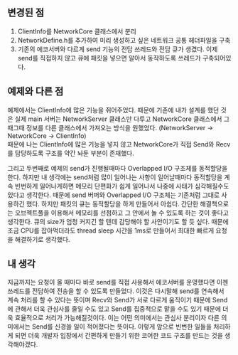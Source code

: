 ## 변경된 점
1. ClientInfo를 NetworkCore 클래스에서 분리
2. NetworkDefine.h를 추가하여 미리 생성하고 싶은 네트워크 공통 헤더파일을 구축
3. 기존의 에코서버와 다르게 send 기능의 전담 쓰레드와 전담 큐가 생겼다. 이제 send를 직접하지 않고 큐에 패킷을 넣으면 알아서 동작하도록 쓰레드가 구축되어있다.

## 예제와 다른 점
예제에서는 ClientInfo에 많은 기능을 쥐어주었다. 때문에 기존에 내가 설계를 했던 것은 실제 main 서버는 NetworkServer 클래스만 다루고 NetworkCore 클래스에서 그때그때 정보를 다른 클래스에서 가져오는 방식을 원했었다. (NetworkServer -> NetworkCore -> ClientInfo)<br>
때문에 나는 ClientInfo에 많은 기능을 넣지 않고 NetworkCore가 직접 Send와 Recv를 담당하도록 구조를 약간 놔둔 부분이 존재했다.

그리고 두번째로 예제의 send가 진행될때마다 Overlapped I/O 구조체를 동적할당을 한다. 하지만 내 생각에는 send처럼 많이 일어나는 사항이 일어날때마다 동적할당을 계속 빈번하게 일어나게하면 메모리 단편화가 쉽게 일어나서 나중에 사태가 심각해질수도 있다고 생각한다. 때문에 send 버퍼와 Overlapped I/O 구조체는 기존처럼 그대로 사용하긴 했다.
하지만 패킷의 큐는 동적할당을 하게 만들어서 아쉽다. 간단한 해결책으로는 오브젝트풀을 이용해서 메모리를 선점하고 그 안에서 놀 수 있도록 하는 것이 좋다고 생각한다. 큐의 size가 엄청 커지긴 할 텐데 감당해야 할 사안이기도 할 듯 싶다. 때문에 조금 CPU를 잡아먹더라도 thread sleep 시간을 1ms로 만들어서 최대한 빠르게 요청을 해결하기로 생각했다.

## 내 생각
지금까지는 요청이 올 때마다 바로 send를 직접 사용해서 에코서버를 운영했다면 이젠 쓰레드를 전담하여 전송을 할 수 있도록 만들었다.
이것은 다시말해 send를 연속해서 계속 처리를 할 수 있다는 뜻이며 Recv와 Send가 서로 다르게 움직이기 때문에 Send에 관해서 더욱 관심사를 줄일 수도 있고 Send를 집중적으로 맡을 수도 있기 때문에 더욱 효율적으로 처리가 가능해질것이다. 이는 어떤 의미에서는 관심사 분리이자 다른 의미에서는 Send를 신경쓸 일이 적어졌다는 뜻이다.
이렇게 앞으로 빈번한 일들을 처리하게 되면 더욱 개발자 입장에서 간편하게 만들기 위한 코어한 코드 구조를 만드는 것을 생각해야겠다.
